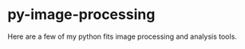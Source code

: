 py-image-processing
===================

Here are a few of my python fits image processing and analysis tools. 
